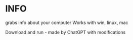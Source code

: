 # INFO
grabs info about your computer
Works with win, linux, mac 

Download and run - 
made by ChatGPT with modifications
